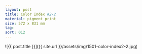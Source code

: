 ```yaml
---
layout: post
title: Color Index #2-2
material: pigment print
size: 572 x 831 mm
tag:
sort: 012
---
```


![{{ post.title }}]({{ site.url }}/assets/img/1501-color-index2-2.jpg)

